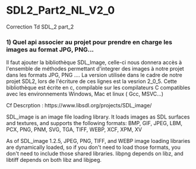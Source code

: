 # SDL2_Part2_NL_V2_0
Correction Td SDL_2 part_2

<h3>1) Quel api associer au projet pour prendre en charge les images au format JPG, PNG...</h3>

<p>Il faut ajouter la bibliothèque SDL_Image, celle-ci nous donnera accès à l'ensemble de méthodes permettant d'integrer des images à notre projet dans les formats JPG, PNG ....
La version utilisée dans le cadre de notre projet SDL2, lors de l'écriture de ces lignes est la vesrion 2_0_5.
Cette bibliothèque est écrite en c, compilable sur les compilateurs C compatibles avec les environnements Windows, Mac et linux ( Gcc, MSVC...) <p>

<p>Cf Descrption :  https://www.libsdl.org/projects/SDL_image/</p>

 <p>SDL_image is an image file loading library.
It loads images as SDL surfaces and textures, and supports the following formats: BMP, GIF, JPEG, LBM, PCX, PNG, PNM, SVG, TGA, TIFF, WEBP, XCF, XPM, XV</p>

<p>As of SDL_image 1.2.5, JPEG, PNG, TIFF, and WEBP image loading libraries are dynamically loaded, so if you don't need to load those formats, you don't need to include those shared libraries. libpng depends on libz, and libtiff depends on both libz and libjpeg.<p/>
